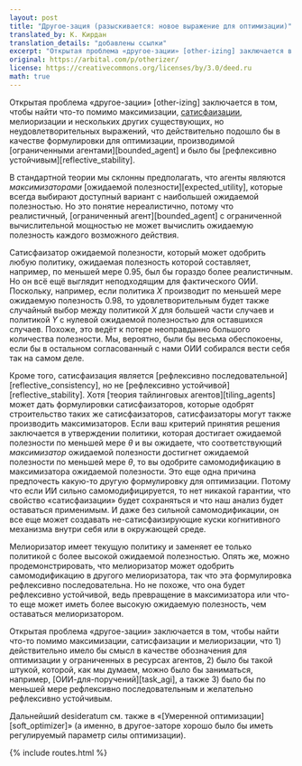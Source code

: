 ```yaml
---
layout: post
title: "Другое-зация (разыскивается: новое выражение для оптимизации)"
translated_by: К. Кирдан
translation_details: "добавлены ссылки"
excerpt: "Открытая проблема «другое-зации» [other-izing] заключается в том, чтобы найти что-то помимо максимизации, сатисфаизации, мелиоризации и нескольких других существующих, но неудовлетворительных выражений, что действительно подошло бы в качестве обозначения оптимизации, производимой ограниченными агентами и было бы рефлексивно устойчивым."
original: https://arbital.com/p/otherizer/
license: https://creativecommons.org/licenses/by/3.0/deed.ru
math: true
---
```

Открытая проблема «другое-зации» \[other-izing\] заключается в том, чтобы найти что-то помимо максимизации, [сатисфаизации](https://en.wikipedia.org/wiki/Satisficing), мелиоризации и нескольких других существующих, но неудовлетворительных выражений, что действительно подошло бы в качестве формулировки для оптимизации, производимой [ограниченными агентами][bounded_agent] и было бы [рефлексивно устойчивым][reflective_stability].

В стандартной теории мы склонны предполагать, что агенты являются _максимизаторами_ [ожидаемой полезности][expected_utility], которые всегда выбирают доступный вариант с наибольшей ожидаемой полезностью. Но это понятие нереалистично, потому что реалистичный, [ограниченный агент][bounded_agent] с ограниченной вычислительной мощностью не может вычислить ожидаемую полезность каждого возможного действия.

Сатисфаизатор ожидаемой полезности, который может одобрить любую политику, ожидаемая полезность которой составляет, например, по меньшей мере $0.95$, был бы гораздо более реалистичным. Но он всё ещё выглядит неподходящим для фактического ОИИ. Поскольку, например, если политика $Х$ производит по меньшей мере ожидаемую полезность $0.98$, то удовлетворительным будет также случайный выбор между политикой $X$ для большей части случаев и политикой $Y$ с нулевой ожидаемой полезностью для оставшихся случаев. Похоже, это ведёт к потере неоправданно большого количества полезности. Мы, вероятно, были бы весьма обеспокоены, если бы в остальном согласованный с нами ОИИ собирался вести себя так на самом деле.

Кроме того, сатисфаизация является [рефлексивно последовательной][reflective_consistency], но не [рефлексивно устойчивой][reflective_stability]. Хотя [теория тайлинговых агентов][tiling_agents] может дать формулировки сатисфаизаторов, которые одобрят строительство таких же сатисфаизаторов, сатисфаизаторы могут также производить максимизаторов. Если ваш критерий принятия решения заключается в утверждении политики, которая достигает ожидаемой полезности по меньшей мере $\theta$ и вы ожидаете, что соответствующий _максимизатор_ ожидаемой полезности достигнет ожидаемой полезности по меньшей мере $\theta$, то вы одобрите самомодификацию в максимизатора ожидаемой полезности. Это еще одна причина предпочесть какую-то другую формулировку для оптимизации. Потому что если ИИ сильно самомодифицируется, то нет никакой гарантии, что свойство «сатисфаизации» будет сохраняться и что наш анализ будет оставаться применимым. И даже без сильной самомодификации, он все еще может создавать не-сатисфаизирующие куски когнитивного механизма внутри себя или в окружающей среде.

Мелиоризатор имеет текущую политику и заменяет ее только политикой с более высокой ожидаемой полезностью. Опять же, можно продемонстрировать, что мелиоризатор может одобрить самомодификацию в другого мелиоризатора, так что эта формулировка рефлексивно последовательна. Но не похоже, что она будет рефлексивно устойчивой, ведь превращение в максимизатора или что-то еще может иметь более высокую ожидаемую полезность, чем оставаться мелиоризатором.

Открытая проблема «другое-зации» заключается в том, чтобы найти что-то помимо максимизации, сатисфаизации и мелиоризации, что 1) действительно имело бы смысл в качестве обозначения для оптимизации у ограниченных в ресурсах агентов, 2) было бы такой штукой, которой, как мы думаем, можно было бы заниматься, например, [ОИИ-для-поручений][task_agi], а также 3) было бы по меньшей мере рефлексивно последовательным и желательно рефлексивно устойчивым.

Дальнейший desideratum см. также в «[Умеренной оптимизации][soft_optimizer]» (а именно, в другое-заторе хорошо было бы иметь регулируемый параметр силы оптимизации).

{% include routes.html %}
